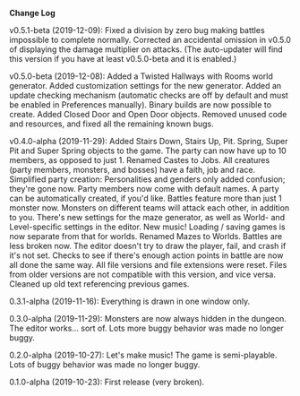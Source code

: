 **Change Log**

v0.5.1-beta (2019-12-09): Fixed a division by zero bug making battles impossible to complete normally. Corrected an accidental omission in v0.5.0 of displaying the damage multiplier on attacks. (The auto-updater will find this version if you have at least v0.5.0-beta and it is enabled.)

v0.5.0-beta (2019-12-08): Added a Twisted Hallways with Rooms world generator. Added customization settings for the new generator. Added an update checking mechanism (automatic checks are off by default and must be enabled in Preferences manually). Binary builds are now possible to create. Added Closed Door and Open Door objects. Removed unused code and resources, and fixed all the remaining known bugs.

v0.4.0-alpha (2019-11-29): Added Stairs Down, Stairs Up, Pit. Spring, Super Pit and Super Spring objects to the game. The party can now have up to 10 members, as opposed to just 1. Renamed Castes to Jobs. All creatures (party members, monsters, and bosses) have a faith, job and race. Simplified party creation: Personalities and genders only added confusion; they're gone now. Party members now come with default names. A party can be automatically created, if you'd like. Battles feature more than just 1 monster now. Monsters on different teams will attack each other, in addition to you. There's new settings for the maze generator, as well as World- and Level-specific settings in the editor. New music! Loading / saving games is now separate from that for worlds. Renamed Mazes to Worlds. Battles are less broken now. The editor doesn't try to draw the player, fail, and crash if it's not set. Checks to see if there's enough action points in battle are now all done the same way. All file versions and file extensions were reset. Files from older versions are not compatible with this version, and vice versa. Cleaned up old text referencing previous games.

0.3.1-alpha (2019-11-16): Everything is drawn in one window only.

0.3.0-alpha (2019-11-29): Monsters are now always hidden in the dungeon. The editor works... sort of. Lots more buggy behavior was made no longer buggy.

0.2.0-alpha (2019-10-27): Let's make music! The game is semi-playable. Lots of buggy behavior was made no longer buggy.

0.1.0-alpha (2019-10-23): First release (very broken).